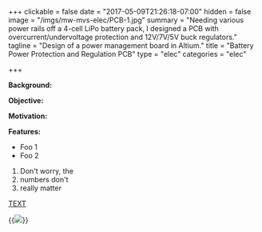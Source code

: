 +++
clickable = false
date = "2017-05-09T21:26:18-07:00"
hidden = false
image = "/imgs/mw-mvs-elec/PCB-1.jpg"
summary = "Needing various power rails off a 4-cell LiPo battery pack, I designed a PCB with overcurrent/undervoltage protection and 12V/7V/5V buck regulators."
tagline = "Design of a power management board in Altium."
title = "Battery Power Protection and Regulation PCB"
type = "elec"
categories = "elec"

+++

__Background:__

__Objective:__

__Motivation:__

__Features:__

+ Foo 1
+ Foo 2

1. Don't worry, the
3. numbers don't 
4. really matter

[TEXT](HYPERLINK)

{{<img caption="TEXT"
src="/imgs/SOURCE" >}}